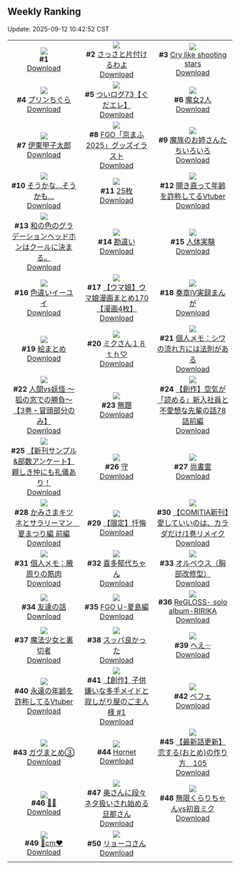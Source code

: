 ## Weekly Ranking
Update: 2025-09-12 10:42:52 CST

|      |      |      |
| :----: | :----: | :----: |
| ![](https://s.pximg.net/common/images/limit_unviewable_s.png)<br>**#1** [](https://www.pixiv.net/artworks/134743460)<br>[Download](https://s.pximg.net/common/images/limit_unviewable_s.png) | ![](https://i.pixiv.re/c/240x480/img-master/img/2025/09/05/00/38/34/134718880_p0_master1200.jpg)<br>**#2** [さっさと片付けるわよ](https://www.pixiv.net/artworks/134718880)<br>[Download](https://i.pixiv.re/img-original/img/2025/09/05/00/38/34/134718880_p0.png) | ![](https://i.pixiv.re/c/240x480/img-master/img/2025/09/04/03/28/17/134687715_p0_master1200.jpg)<br>**#3** [Cry like shooting stars](https://www.pixiv.net/artworks/134687715)<br>[Download](https://i.pixiv.re/img-original/img/2025/09/04/03/28/17/134687715_p0.jpg) |
| ![](https://i.pixiv.re/c/240x480/img-master/img/2025/09/05/20/30/02/134743782_p0_master1200.jpg)<br>**#4** [プリンちぐら](https://www.pixiv.net/artworks/134743782)<br>[Download](https://i.pixiv.re/img-original/img/2025/09/05/20/30/02/134743782_p0.png) | ![](https://i.pixiv.re/c/240x480/img-master/img/2025/09/05/09/06/40/134727320_p0_master1200.jpg)<br>**#5** [ついログ73【ぐだエレ】](https://www.pixiv.net/artworks/134727320)<br>[Download](https://i.pixiv.re/img-original/img/2025/09/05/09/06/40/134727320_p0.jpg) | ![](https://i.pixiv.re/c/240x480/img-master/img/2025/09/05/00/05/06/134717473_p0_master1200.jpg)<br>**#6** [魔女2人](https://www.pixiv.net/artworks/134717473)<br>[Download](https://i.pixiv.re/img-original/img/2025/09/05/00/05/06/134717473_p0.jpg) |
| ![](https://i.pixiv.re/c/240x480/img-master/img/2025/09/04/00/00/21/134681741_p0_master1200.jpg)<br>**#7** [伊東甲子太郎](https://www.pixiv.net/artworks/134681741)<br>[Download](https://i.pixiv.re/img-original/img/2025/09/04/00/00/21/134681741_p0.jpg) | ![](https://i.pixiv.re/c/240x480/img-master/img/2025/09/06/00/07/27/134754041_p0_master1200.jpg)<br>**#8** [FGO「京まふ2025」グッズイラスト](https://www.pixiv.net/artworks/134754041)<br>[Download](https://i.pixiv.re/img-original/img/2025/09/06/00/07/27/134754041_p0.png) | ![](https://i.pixiv.re/c/240x480/img-master/img/2025/09/05/20/26/53/134743665_p0_master1200.jpg)<br>**#9** [魔族のお姉さんたちいろいろ](https://www.pixiv.net/artworks/134743665)<br>[Download](https://i.pixiv.re/img-original/img/2025/09/05/20/26/53/134743665_p0.png) |
| ![](https://i.pixiv.re/c/240x480/img-master/img/2025/09/05/12/04/05/134730463_p0_master1200.jpg)<br>**#10** [そうかな…そうかも…](https://www.pixiv.net/artworks/134730463)<br>[Download](https://i.pixiv.re/img-original/img/2025/09/05/12/04/05/134730463_p0.png) | ![](https://i.pixiv.re/c/240x480/img-master/img/2025/09/06/20/20/36/134784615_p0_master1200.jpg)<br>**#11** [25枚](https://www.pixiv.net/artworks/134784615)<br>[Download](https://i.pixiv.re/img-original/img/2025/09/06/20/20/36/134784615_p0.jpg) | ![](https://i.pixiv.re/c/240x480/img-master/img/2025/09/05/21/27/48/134746350_p0_master1200.jpg)<br>**#12** [開き直って年齢を詐称してるVtuber](https://www.pixiv.net/artworks/134746350)<br>[Download](https://i.pixiv.re/img-original/img/2025/09/05/21/27/48/134746350_p0.png) |
| ![](https://i.pixiv.re/c/240x480/img-master/img/2025/09/05/18/49/51/134739937_p0_master1200.jpg)<br>**#13** [和の色のグラデーションヘッドホンはクールに決まる。](https://www.pixiv.net/artworks/134739937)<br>[Download](https://i.pixiv.re/img-original/img/2025/09/05/18/49/51/134739937_p0.jpg) | ![](https://i.pixiv.re/c/240x480/img-master/img/2025/09/05/19/29/58/134741422_p0_master1200.jpg)<br>**#14** [勘違い](https://www.pixiv.net/artworks/134741422)<br>[Download](https://i.pixiv.re/img-original/img/2025/09/05/19/29/58/134741422_p0.jpg) | ![](https://i.pixiv.re/c/240x480/img-master/img/2025/09/05/00/00/10/134716928_p0_master1200.jpg)<br>**#15** [人体実験](https://www.pixiv.net/artworks/134716928)<br>[Download](https://i.pixiv.re/img-original/img/2025/09/05/00/00/10/134716928_p0.png) |
| ![](https://i.pixiv.re/c/240x480/img-master/img/2025/09/05/07/11/38/134725619_p0_master1200.jpg)<br>**#16** [色違いイーユイ](https://www.pixiv.net/artworks/134725619)<br>[Download](https://i.pixiv.re/img-original/img/2025/09/05/07/11/38/134725619_p0.jpg) | ![](https://i.pixiv.re/c/240x480/img-master/img/2025/09/05/00/00/32/134717073_p0_master1200.jpg)<br>**#17** [【ウマ娘】ウマ娘漫画まとめ170【漫画4枚】](https://www.pixiv.net/artworks/134717073)<br>[Download](https://i.pixiv.re/img-original/img/2025/09/05/00/00/32/134717073_p0.jpg) | ![](https://i.pixiv.re/c/240x480/img-master/img/2025/09/05/01/20/05/134720171_p0_master1200.jpg)<br>**#18** [奏章Ⅳ実録まんが](https://www.pixiv.net/artworks/134720171)<br>[Download](https://i.pixiv.re/img-original/img/2025/09/05/01/20/05/134720171_p0.jpg) |
| ![](https://i.pixiv.re/c/240x480/img-master/img/2025/09/04/18/39/40/134704138_p0_master1200.jpg)<br>**#19** [絵まとめ](https://www.pixiv.net/artworks/134704138)<br>[Download](https://i.pixiv.re/img-original/img/2025/09/04/18/39/40/134704138_p0.jpg) | ![](https://i.pixiv.re/c/240x480/img-master/img/2025/09/05/00/00/09/134716915_p0_master1200.jpg)<br>**#20** [ミクさん１８ｔｈ♡](https://www.pixiv.net/artworks/134716915)<br>[Download](https://i.pixiv.re/img-original/img/2025/09/05/00/00/09/134716915_p0.jpg) | ![](https://i.pixiv.re/c/240x480/img-master/img/2025/09/06/06/00/10/134761605_p0_master1200.jpg)<br>**#21** [個人メモ：シワの流れ方には法則がある](https://www.pixiv.net/artworks/134761605)<br>[Download](https://i.pixiv.re/img-original/img/2025/09/06/06/00/10/134761605_p0.jpg) |
| ![](https://i.pixiv.re/c/240x480/img-master/img/2025/09/04/18/08/42/134703204_p0_master1200.jpg)<br>**#22** [人間vs妖怪 〜狐の窓での勝負〜【3巻・冒頭部分のみ】](https://www.pixiv.net/artworks/134703204)<br>[Download](https://i.pixiv.re/img-original/img/2025/09/04/18/08/42/134703204_p0.jpg) | ![](https://i.pixiv.re/c/240x480/img-master/img/2025/09/05/20/32/13/134743894_p0_master1200.jpg)<br>**#23** [無題](https://www.pixiv.net/artworks/134743894)<br>[Download](https://i.pixiv.re/img-original/img/2025/09/05/20/32/13/134743894_p0.png) | ![](https://i.pixiv.re/c/240x480/img-master/img/2025/09/04/18/14/56/134703370_p0_master1200.jpg)<br>**#24** [【創作】空気が「読める」新入社員と不愛想な先輩の話78話前編](https://www.pixiv.net/artworks/134703370)<br>[Download](https://i.pixiv.re/img-original/img/2025/09/04/18/14/56/134703370_p0.jpg) |
| ![](https://i.pixiv.re/c/240x480/img-master/img/2025/09/05/06/44/34/134725187_p0_master1200.jpg)<br>**#25** [【新刊サンプル&部数アンケート】親しき仲にも礼儀あり！](https://www.pixiv.net/artworks/134725187)<br>[Download](https://i.pixiv.re/img-original/img/2025/09/05/06/44/34/134725187_p0.jpg) | ![](https://i.pixiv.re/c/240x480/img-master/img/2025/09/05/18/51/59/134740001_p0_master1200.jpg)<br>**#26** [守](https://www.pixiv.net/artworks/134740001)<br>[Download](https://i.pixiv.re/img-original/img/2025/09/05/18/51/59/134740001_p0.png) | ![](https://i.pixiv.re/c/240x480/img-master/img/2025/09/05/07/02/08/134725476_p0_master1200.jpg)<br>**#27** [尚書霊](https://www.pixiv.net/artworks/134725476)<br>[Download](https://i.pixiv.re/img-original/img/2025/09/05/07/02/08/134725476_p0.jpg) |
| ![](https://i.pixiv.re/c/240x480/img-master/img/2025/09/05/17/38/51/134737471_p0_master1200.jpg)<br>**#28** [かみさまキツネとサラリーマン　夏まつり編 前編](https://www.pixiv.net/artworks/134737471)<br>[Download](https://i.pixiv.re/img-original/img/2025/09/05/17/38/51/134737471_p0.png) | ![](https://i.pixiv.re/c/240x480/img-master/img/2025/09/05/19/08/45/134740749_p0_master1200.jpg)<br>**#29** [【限定】忏悔](https://www.pixiv.net/artworks/134740749)<br>[Download](https://i.pixiv.re/img-original/img/2025/09/05/19/08/45/134740749_p0.jpg) | ![](https://i.pixiv.re/c/240x480/img-master/img/2025/09/05/20/01/38/134742785_p0_master1200.jpg)<br>**#30** [【COMITIA新刊】愛していいのは、カラダだけ/1巻リメイク](https://www.pixiv.net/artworks/134742785)<br>[Download](https://i.pixiv.re/img-original/img/2025/09/05/20/01/38/134742785_p0.png) |
| ![](https://i.pixiv.re/c/240x480/img-master/img/2025/09/04/06/00/14/134689615_p0_master1200.jpg)<br>**#31** [個人メモ：腋周りの筋肉](https://www.pixiv.net/artworks/134689615)<br>[Download](https://i.pixiv.re/img-original/img/2025/09/04/06/00/14/134689615_p0.jpg) | ![](https://i.pixiv.re/c/240x480/img-master/img/2025/09/06/00/02/19/134753679_p0_master1200.jpg)<br>**#32** [喜多郁代ちゃん](https://www.pixiv.net/artworks/134753679)<br>[Download](https://i.pixiv.re/img-original/img/2025/09/06/00/02/19/134753679_p0.png) | ![](https://i.pixiv.re/c/240x480/img-master/img/2025/09/05/00/00/09/134716922_p0_master1200.jpg)<br>**#33** [オルペウス（胸部改修型）](https://www.pixiv.net/artworks/134716922)<br>[Download](https://i.pixiv.re/img-original/img/2025/09/05/00/00/09/134716922_p0.jpg) |
| ![](https://i.pixiv.re/c/240x480/img-master/img/2025/09/05/21/10/05/134745629_p0_master1200.jpg)<br>**#34** [友達の話](https://www.pixiv.net/artworks/134745629)<br>[Download](https://i.pixiv.re/img-original/img/2025/09/05/21/10/05/134745629_p0.jpg) | ![](https://i.pixiv.re/c/240x480/img-master/img/2025/09/05/18/17/39/134738930_p0_master1200.jpg)<br>**#35** [FGO U-夏島編](https://www.pixiv.net/artworks/134738930)<br>[Download](https://i.pixiv.re/img-original/img/2025/09/05/18/17/39/134738930_p0.jpg) | ![](https://i.pixiv.re/c/240x480/img-master/img/2025/09/05/09/51/40/134727941_p0_master1200.jpg)<br>**#36** [ReGLOSS- solo album-RIRIKA](https://www.pixiv.net/artworks/134727941)<br>[Download](https://i.pixiv.re/img-original/img/2025/09/05/09/51/40/134727941_p0.jpg) |
| ![](https://i.pixiv.re/c/240x480/img-master/img/2025/09/05/13/31/02/134732208_p0_master1200.jpg)<br>**#37** [魔法少女と裏切者](https://www.pixiv.net/artworks/134732208)<br>[Download](https://i.pixiv.re/img-original/img/2025/09/05/13/31/02/134732208_p0.png) | ![](https://i.pixiv.re/c/240x480/img-master/img/2025/09/05/11/25/58/134729517_p0_master1200.jpg)<br>**#38** [スッパ良かった](https://www.pixiv.net/artworks/134729517)<br>[Download](https://i.pixiv.re/img-original/img/2025/09/05/11/25/58/134729517_p0.jpg) | ![](https://i.pixiv.re/c/240x480/img-master/img/2025/09/05/17/20/01/134736966_p0_master1200.jpg)<br>**#39** [へえ···](https://www.pixiv.net/artworks/134736966)<br>[Download](https://i.pixiv.re/img-original/img/2025/09/05/17/20/01/134736966_p0.png) |
| ![](https://i.pixiv.re/c/240x480/img-master/img/2025/09/04/21/02/06/134709500_p0_master1200.jpg)<br>**#40** [永遠の年齢を詐称してるVtuber](https://www.pixiv.net/artworks/134709500)<br>[Download](https://i.pixiv.re/img-original/img/2025/09/04/21/02/06/134709500_p0.png) | ![](https://i.pixiv.re/c/240x480/img-master/img/2025/09/05/00/29/42/134718467_p0_master1200.jpg)<br>**#41** [【創作】子供嫌いな多手メイドと寂しがり屋のご主人様 #1](https://www.pixiv.net/artworks/134718467)<br>[Download](https://i.pixiv.re/img-original/img/2025/09/05/00/29/42/134718467_p0.jpg) | ![](https://i.pixiv.re/c/240x480/img-master/img/2025/09/05/10/46/30/134728851_p0_master1200.jpg)<br>**#42** [ペフェ](https://www.pixiv.net/artworks/134728851)<br>[Download](https://i.pixiv.re/img-original/img/2025/09/05/10/46/30/134728851_p0.jpg) |
| ![](https://i.pixiv.re/c/240x480/img-master/img/2025/09/05/20/00/00/134742473_p0_master1200.jpg)<br>**#43** [ガヴまとめ③](https://www.pixiv.net/artworks/134742473)<br>[Download](https://i.pixiv.re/img-original/img/2025/09/05/20/00/00/134742473_p0.png) | ![](https://i.pixiv.re/c/240x480/img-master/img/2025/09/05/02/56/47/134722121_p0_master1200.jpg)<br>**#44** [Hornet](https://www.pixiv.net/artworks/134722121)<br>[Download](https://i.pixiv.re/img-original/img/2025/09/05/02/56/47/134722121_p0.jpg) | ![](https://i.pixiv.re/c/240x480/img-master/img/2025/09/05/12/41/56/134731255_p0_master1200.jpg)<br>**#45** [【最新話更新】恋する(おとめ)の作り方　105](https://www.pixiv.net/artworks/134731255)<br>[Download](https://i.pixiv.re/img-original/img/2025/09/05/12/41/56/134731255_p0.png) |
| ![](https://i.pixiv.re/c/240x480/img-master/img/2025/09/05/21/42/48/134747003_p0_master1200.jpg)<br>**#46** [🩵🤍](https://www.pixiv.net/artworks/134747003)<br>[Download](https://i.pixiv.re/img-original/img/2025/09/05/21/42/48/134747003_p0.jpg) | ![](https://i.pixiv.re/c/240x480/img-master/img/2025/09/05/00/09/26/134717677_p0_master1200.jpg)<br>**#47** [奥さんに段々ネタ扱いされ始める旦那さん](https://www.pixiv.net/artworks/134717677)<br>[Download](https://i.pixiv.re/img-original/img/2025/09/05/00/09/26/134717677_p0.jpg) | ![](https://i.pixiv.re/c/240x480/img-master/img/2025/09/05/21/28/15/134746369_p0_master1200.jpg)<br>**#48** [無限くらりちゃんvs初音ミク](https://www.pixiv.net/artworks/134746369)<br>[Download](https://i.pixiv.re/img-original/img/2025/09/05/21/28/15/134746369_p0.jpg) |
| ![](https://i.pixiv.re/c/240x480/img-master/img/2025/09/05/20/24/21/134743576_p0_master1200.jpg)<br>**#49** [🤍cm❤️](https://www.pixiv.net/artworks/134743576)<br>[Download](https://i.pixiv.re/img-original/img/2025/09/05/20/24/21/134743576_p0.png) | ![](https://i.pixiv.re/c/240x480/img-master/img/2025/09/06/00/11/57/134754256_p0_master1200.jpg)<br>**#50** [リョーコさん](https://www.pixiv.net/artworks/134754256)<br>[Download](https://i.pixiv.re/img-original/img/2025/09/06/00/11/57/134754256_p0.png) |
|      |
